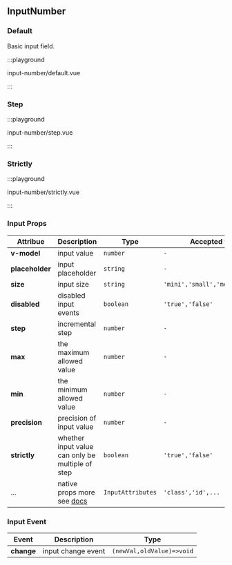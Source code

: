 ## InputNumber

### Default

Basic input field.

:::playground

input-number/default.vue

:::

### Step

:::playground

input-number/step.vue

:::

### Strictly

:::playground

input-number/strictly.vue

:::

### Input Props

| Attribue        | Description                                                                                   | Type              | Accepted values                   | Default      |
| --------------- | --------------------------------------------------------------------------------------------- | ----------------- | --------------------------------- | ------------ |
| **v-model**     | input value                                                                                   | `number`          | `-`                               | `-`          |
| **placeholder** | input placeholder                                                                             | `string`          | `-`                               | `-`          |
| **size**        | input size                                                                                    | `string`          | `'mini','small','medium','large'` | `medium`     |
| **disabled**    | disabled input events                                                                         | `boolean`         | `'true','false'`                  | `false`      |
| **step**        | incremental step                                                                              | `number`          | `-`                               | `1`          |
| **max**         | the maximum allowed value                                                                     | `number`          | `-`                               | `'Infinity'` |
| **min**         | the minimum allowed value                                                                     | `number`          | `-`                               | `'Infinity'` |
| **precision**   | precision of input value                                                                      | `number`          | `-`                               | `false`      |
| **strictly**    | whether input value can only be multiple of step                                              | `boolean`         | `'true','false'`                  | `false`      |
| ...             | native props more see [docs](https://developer.mozilla.org/en-US/docs/Web/HTML/Element/input) | `InputAttributes` | `'class','id',...`                | `-`          |

### Input Event

| Event      | Description        | Type                      |
| ---------- | ------------------ | ------------------------- |
| **change** | input change event | `(newVal,oldValue)=>void` |
